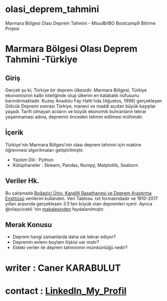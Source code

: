 # olasi_deprem_tahmini
Marmara Bölgesi Olası Deprem Tahmini - Miuul&amp;VBO Bootcamp9 Bitirme Projesi


# Marmara Bölgesi Olası Deprem Tahmini -Türkiye
## Giriş
Gerçek şu ki; Türkiye bir deprem ülkesidir. Marmara Bölgesi; Türkiye ekonomisinin kalbi niteliğinde olup ülkenin en kalabalık nüfusunu barındırmaktadır.  Kuzey Anadolu Fay Hattı'nda (Ağustos, 1999) gerçekleşen Gölcük Depremi sonrası Türkiye, manevi ve maddi açıdan büyük kayıplar yaşadı. Tarifi olmayan acıların ve büyük ekonomik buhranların tekrar yaşanmaması adına, depremin önceden tahmin edilmesi mühimdir.
## İçerik
Türkiye'nin Marmara Bölgesi'nin olası deprem tahmini için makine öğrenmesi algoritmaları geliştirilmiştir. 
- Yazılım Dili           : Python
- Kütüphaneler           : Sklearn, Pandas, Numpy, Matplotlib, Seaborn

## Veriler Hk.
Bu çalışmada [Boğaziçi Üniv. Kandilli Rasathanesi ve Deprem Araştırma Enstitüsü](http://www.koeri.boun.edu.tr/sismo/2/deprem-verileri/sayisal-veriler/) verilerini kullandım.
Veri Tablosu .txt formatındadır ve 1910-2017 yılları arasında gerçekleşen 3.5'ten büyük olan depremleri içerir.
Ayrıca @nilaycicekli 'nin [makalesinden](https://github.com/nilaycicekli/earthquake-EDA-turkey/blob/master/earthquake_analysis_article.pdf) faydalanılmıştır.

## Merak Konusu
- Deprem hangi zamanlarda daha sık tekrar ediyor?
- Depremin enlem-boylam ilişkisi var mıdır?
- Eldeki veriler ile deprem tahmininin mümkünlüğü nedir?
# writer  : Caner KARABULUT
# contact : [LinkedIn_My_Profil](https://www.linkedin.com/in/caner-karabulut-884737a0/)
